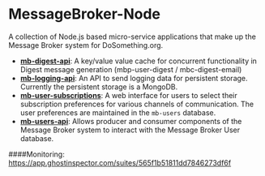 # MessageBroker-Node
A collection of Node.js based micro-service applications that make up the Message Broker system for DoSomething.org.

* **[mb-digest-api](https://github.com/DoSomething/MessageBroker-Node/tree/master/mb-digest-api)**: A key/value value cache for concurrent functionality in Digest message generation (mbp-user-digest / mbc-digest-email)
* **[mb-logging-api](https://github.com/DoSomething/MessageBroker-Node/tree/master/mb-logging-api)**: An API to send logging data for persistent storage. Currently the persistent storage is a MongoDB.
* **[mb-user-subscriptions](https://github.com/DoSomething/MessageBroker-Node/tree/master/mb-user-subscriptions)**: A web interface for users to select their subscription preferences for various channels of communication. The user preferences are maintained in the `mb-users` database.
* **[mb-users-api](https://github.com/DoSomething/MessageBroker-Node/tree/master/mb-users-api)**: Allows producer and consumer components of the Message Broker system to interact with the Message Broker User database.

####Monitoring:
https://app.ghostinspector.com/suites/565f1b51811dd7846273df6f
